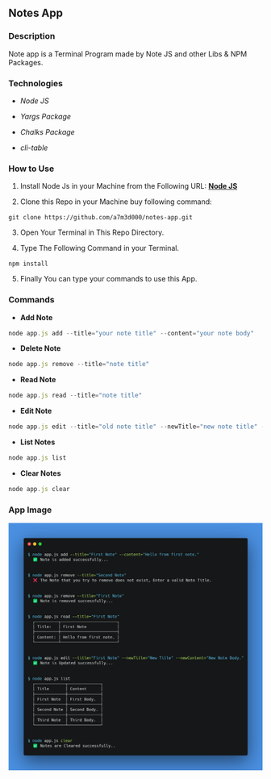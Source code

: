 ## **Notes App**

### Description

Note app is a Terminal Program made by Note JS and other Libs & NPM Packages.

### Technologies

- _Node JS_

- _Yargs Package_

- _Chalks Package_

- _cli-table_

### How to Use

1. Install Node Js in your Machine from the Following URL:
   **[Node JS](https://nodejs.org/en/download/)**

2. Clone this Repo in your Machine buy following command:

```
git clone https://github.com/a7m3d000/notes-app.git
```

3. Open Your Terminal in This Repo Directory.

4. Type The Following Command in your Terminal.
 ```
 npm install
 ```

5. Finally You can type your commands to use this App.

### Commands

- **Add Note**

```javascript
node app.js add --title="your note title" --content="your note body"
```

- **Delete Note**

```javascript
node app.js remove --title="note title"
```

- **Read Note**

```javascript
node app.js read --title="note title"
```

- **Edit Note**

```javascript
node app.js edit --title="old note title" --newTitle="new note title" --newContent="new note content"
```

- **List Notes**

```javascript
node app.js list
```

- **Clear Notes**

```javascript
node app.js clear
```

### App Image
![App Image](/carbon.png)
